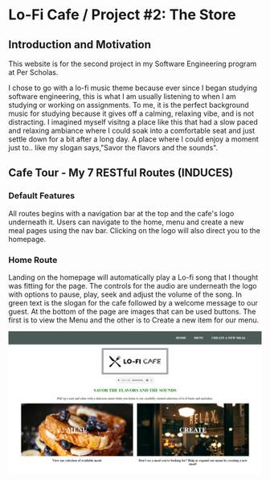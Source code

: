 # Lo-Fi Cafe / Project #2: The Store

## Introduction and Motivation
This website is for the second project in my Software Engineering program at Per Scholas.

I chose to go with a lo-fi music theme because ever since I began studying software engineering, this is what I am usually listening to when I am studying or working on assignments. To me, it is the perfect background music for studying because it gives off a calming, relaxing vibe, and is not distracting. I imagined myself visitng a place like this that had a slow paced and relaxing ambiance where I could soak into a comfortable seat and just settle down for a bit after a long day. A place where I could enjoy a moment just to.. like my slogan says,"Savor the flavors and the sounds".
 
## Cafe Tour - My 7 RESTful Routes (INDUCES)

### Default Features
All routes begins with a navigation bar at the top and the cafe's logo underneath it. Users can navigate to the home, menu and create a new meal pages using the nav bar. Clicking on the logo will also direct you to the homepage.

### Home Route
Landing on the homepage will automatically play a Lo-fi song that I thought was fitting for the page. The controls for the audio are underneath the logo with options to pause, play, seek and adjust the volume of the song. In green text is the slogan for the cafe followed by a welcome message to our guest. At the bottom of the page are images that can be used buttons. The first is to view the Menu and the other is to Create a new item for our menu.

![Home Route](/public/images/home-route.png)












